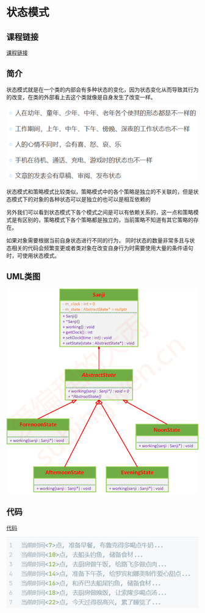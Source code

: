 # 状态模式

## 课程链接

[课程链接](https://subingwen.cn/design-patterns/state/)

## 简介

状态模式就是在一个类的内部会有多种状态的变化，因为状态变化从而导致其行为的改变，在类的外部看上去这个类就像是自身发生了改变一样。


![例子](image.png)


状态模式和策略模式比较类似，策略模式中的各个策略是独立的不关联的，但是状态模式下的对象的各种状态可以是独立的也可以是相互依赖的


另外我们可以看到状态模式下各个模式之间是可以有依赖关系的，这一点和策略模式是有区别的，策略模式下各个策略都是独立的，当前策略不知道有其它策略的存在。


如果对象需要根据当前自身状态进行不同的行为， 同时状态的数量非常多且与状态相关的代码会频繁变更或者类对象在改变自身行为时需要使用大量的条件语句时，可使用状态模式。

## UML类图

![UML类图](image-20220925230648189.png)

## 代码

[代码](./sample.cpp)


![输出](image-1.png)